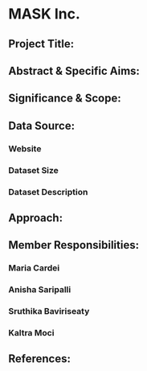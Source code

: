 # MASK Inc. 

 ## Project Title:  

 ## Abstract & Specific Aims:  

 ## Significance & Scope: 

 ## Data Source:  

 ### Website 

 ### Dataset Size 

 ### Dataset Description 

 ## Approach:  

 ## Member Responsibilities: 

 ### Maria Cardei 

 ### Anisha Saripalli 

 ### Sruthika Baviriseaty 

 ### Kaltra Moci 

 ## References:  
